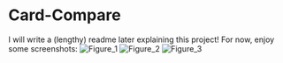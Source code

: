# Card-Compare
I will write a (lengthy) readme later explaining this project! For now, enjoy some screenshots:
![Figure_1](https://github.com/GoldPapaya/Card-Compare/assets/93890310/38b44aba-8316-4adc-83ef-4512b5b8b7cf)
![Figure_2](https://github.com/GoldPapaya/Card-Compare/assets/93890310/fbfa7aff-3480-4342-9c82-8dca46036553)
![Figure_3](https://github.com/GoldPapaya/Card-Compare/assets/93890310/71bfe664-c9a5-4eba-a495-d13b6cad3e44)
